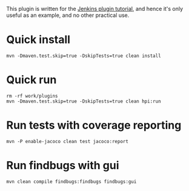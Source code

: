 This plugin is written for the [Jenkins plugin tutorial](http://wiki.jenkins-ci.org/display/JENKINS/Plugin+tutorial),
and hence it's only useful as an example, and no other
practical use.

# Quick install

`mvn -Dmaven.test.skip=true -DskipTests=true clean install`

# Quick run

```
rm -rf work/plugins
mvn -Dmaven.test.skip=true -DskipTests=true clean hpi:run
```

# Run tests with coverage reporting

```
mvn -P enable-jacoco clean test jacoco:report
```

# Run findbugs with gui

```
mvn clean compile findbugs:findbugs findbugs:gui
```
